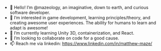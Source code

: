 - 👋 Hello! I’m @mazeology, an imaginative, down to earth, and curious software developer.
- 👀 I’m interested in game development, learning principles/theory, and creating awesome user experiences. The ability for humans to learn and adapt is awesome!
- 🌱 I’m currently learning Unity 3D, containerization, and React.
- 💞️ I’m looking to collaborate on code for a good cause.
- 📫 Reach me via linkedin: https://www.linkedin.com/in/matthew-maze/

<!---
mazeology/mazeology is a ✨ special ✨ repository because its `README.md` (this file) appears on your GitHub profile.
You can click the Preview link to take a look at your changes.
--->
